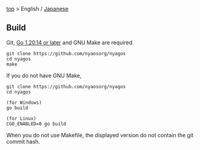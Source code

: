 [top](../README.md) &gt; English / [Japanese](./09-Build_ja.md)

Build
-----

Git, [Go 1.20.14 or later](http://go.dev) and GNU Make are required

    git clone https://github.com/nyaosorg/nyagos
    cd nyagos
    make

If you do not have GNU Make,

    git clone https://github.com/nyaosorg/nyagos
    cd nyagos

    (for Windows)
    go build

    (for Linux)
    CGO_ENABLED=0 go build

When you do not use Makefile, the displayed version do not contain the git 
commit hash.

<!-- vim:set fenc=utf8: -->
